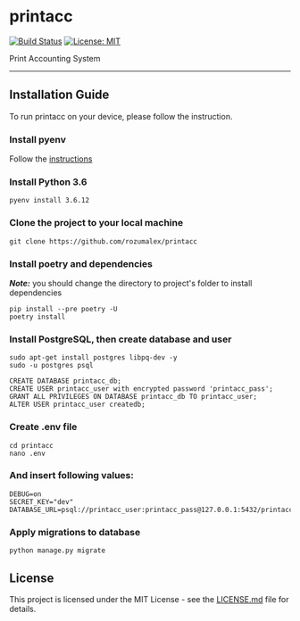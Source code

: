 # printacc 
[![Build Status](https://travis-ci.org/rozumalex/printacc.svg?branch=master)](https://travis-ci.org/github/rozumalex/printacc)
[![License: MIT](https://img.shields.io/badge/License-MIT-blue.svg)](https://github.com/rozumalex/printacc/blob/master/LICENSE)

Print Accounting System

---

## Installation Guide
To run printacc on your device, please follow the instruction.

### Install pyenv
Follow the [instructions](https://github.com/pyenv/pyenv#installation)

### Install Python 3.6
```
pyenv install 3.6.12
```

### Clone the project to your local machine
```
git clone https://github.com/rozumalex/printacc
```

### Install poetry and dependencies
***Note:*** you should change the directory to project's folder to install dependencies

```
pip install --pre poetry -U
poetry install
```

### Install PostgreSQL, then create database and user
```
sudo apt-get install postgres libpq-dev -y
sudo -u postgres psql

CREATE DATABASE printacc_db;
CREATE USER printacc_user with encrypted password 'printacc_pass';
GRANT ALL PRIVILEGES ON DATABASE printacc_db TO printacc_user;
ALTER USER printacc_user createdb;
```

### Create .env file
```
cd printacc
nano .env
```
### And insert following values:
```
DEBUG=on
SECRET_KEY="dev"
DATABASE_URL=psql://printacc_user:printacc_pass@127.0.0.1:5432/printacc_db
```

### Apply migrations to database
```
python manage.py migrate
```

## License

This project is licensed under the MIT License - see the [LICENSE.md](https://github.com/rozumalex/printacc/blob/master/LICENSE) file for details.


